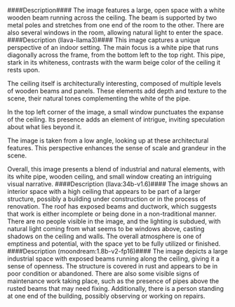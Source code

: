 ####Description####
The image features a large, open space with a white wooden beam running across the ceiling. The beam is supported by two metal poles and stretches from one end of the room to the other. There are also several windows in the room, allowing natural light to enter the space.
####Description (llava-llama3)####
This image captures a unique perspective of an indoor setting. The main focus is a white pipe that runs diagonally across the frame, from the bottom left to the top right. This pipe, stark in its whiteness, contrasts with the warm beige color of the ceiling it rests upon.

The ceiling itself is architecturally interesting, composed of multiple levels of wooden beams and panels. These elements add depth and texture to the scene, their natural tones complementing the white of the pipe.

In the top left corner of the image, a small window punctuates the expanse of the ceiling. Its presence adds an element of intrigue, inviting speculation about what lies beyond it.

The image is taken from a low angle, looking up at these architectural features. This perspective enhances the sense of scale and grandeur in the scene.

Overall, this image presents a blend of industrial and natural elements, with its white pipe, wooden ceiling, and small window creating an intriguing visual narrative.
####Description (llava:34b-v1.6)####
The image shows an interior space with a high ceiling that appears to be part of a larger structure, possibly a building under construction or in the process of renovation. The roof has exposed beams and ductwork, which suggests that work is either incomplete or being done in a non-traditional manner. There are no people visible in the image, and the lighting is subdued, with natural light coming from what seems to be windows above, casting shadows on the ceiling and walls. The overall atmosphere is one of emptiness and potential, with the space yet to be fully utilized or finished.
####Description (moondream:1.8b-v2-fp16)####
The image depicts a large industrial space with exposed beams running along the ceiling, giving it a sense of openness. The structure is covered in rust and appears to be in poor condition or abandoned. There are also some visible signs of maintenance work taking place, such as the presence of pipes above the rusted beams that may need fixing. Additionally, there is a person standing at one end of the building, possibly observing or working on repairs.
